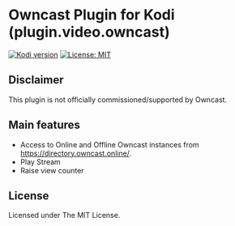# Owncast Plugin for Kodi (plugin.video.owncast)

[![Kodi version](https://img.shields.io/badge/kodi%20versions-19-blue)](https://kodi.tv/)
[![License: MIT](https://img.shields.io/badge/License-MIT-yellow.svg)](https://opensource.org/licenses/MIT)

## Disclaimer

This plugin is not officially commissioned/supported by Owncast.

## Main features

- Access to Online and Offline Owncast instances from https://directory.owncast.online/.
- Play Stream
- Raise view counter

## License

Licensed under The MIT License.

